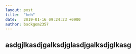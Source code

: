 ```yaml
---
layout: post
title:  "heh"
date:   2019-01-16 09:24:23 +0900
author: backgom2357
---
```

## asdgjlkasdjgalksdjglasdjgalksdjglkasg

